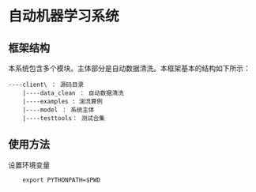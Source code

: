 <!--
 * @Descripttion: 
 * @version: 
 * @Author: feliciaren
 * @Date: 2020-05-29 18:46:01
 * @LastEditors: feliciaren
 * @LastEditTime: 2020-05-29 18:48:35
--> 
<!--
 * @Descripttion: 
 * @version: 
 * @Author: feliciaren
 * @Date: 2020-05-19 19:31:34
 * @LastEditors: feliciaren
 * @LastEditTime: 2020-05-29 15:57:40
--> 


# 自动机器学习系统


## 框架结构

本系统包含多个模块。主体部分是自动数据清洗。本框架基本的结构如下所示：

```
----client\ ： 源码目录
    |----data_clean ： 自动数据清洗
    |----examples : 湍流算例
    |----model ： 系统主体
    |----testtools： 测试合集

```

## 使用方法

设置环境变量

```
    export PYTHONPATH=$PWD

```
